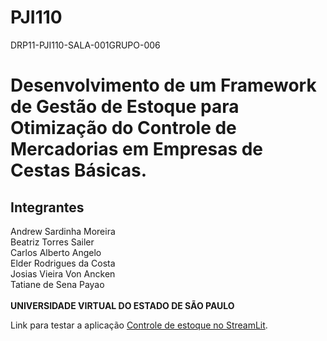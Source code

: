 # PJI110
DRP11-PJI110-SALA-001GRUPO-006

# Desenvolvimento de um Framework de Gestão de Estoque para Otimização do Controle de Mercadorias em Empresas de Cestas Básicas.

## Integrantes
Andrew Sardinha Moreira <br>
Beatriz Torres Sailer <br>
Carlos Alberto Angelo <br>
Elder Rodrigues da Costa <br>
Josias Vieira Von Ancken <br>
Tatiane de Sena Payao <br> <br>
**UNIVERSIDADE VIRTUAL DO ESTADO DE SÃO PAULO**

<p>Link para testar a aplicação <a href="https://pji110-tpdtjavoykn9iebuyzbkab.streamlit.app/" target="_blank" rel="noopener noreferrer">Controle de estoque no StreamLit</a>.</p>
